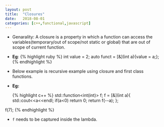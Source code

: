 ```yaml
---
layout: post
title:  "Closures"
date:   2018-08-01
categories: [c++,functional,javascript]
---
```


* Genarality: A closure is a property in which a function can access the variables(temporary/out of scope/not static or global) that are out of scope of current function.
*   **Eg**:
        {% highlight ruby %}
        int value = 2;
        auto funct = [&](int a){value = a;};
        {% endhighlight %}

* Below example is recursive example using closure and first class functions.
*	**Eg:**

	{% highlight c++ %}
std::function<int(int)> f;
f = [&](int a){
	std::cout<<a<<endl;
	if(a<0)
	return 0;
	return f(--a);
};

f(7);
	{% endhighlight %}

- `f` needs to be captured inside the lambda.